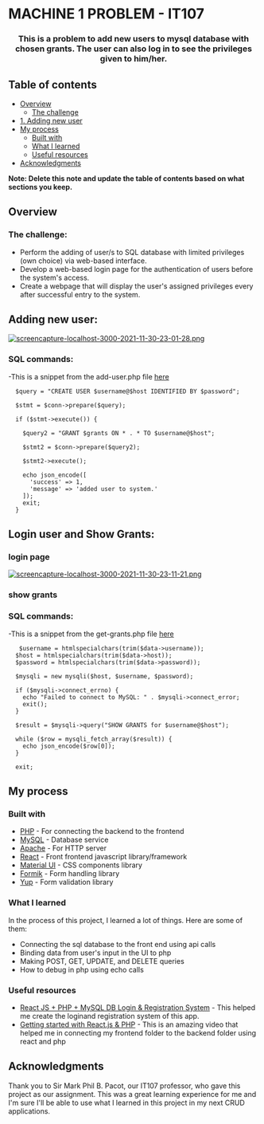 # MACHINE 1 PROBLEM - IT107

<div align="center">
  <h3>
    This is a problem to add new users to mysql database with chosen grants. The user can also log in to see the privileges given to him/her.
  </h3>
</div>

## Table of contents

- [Overview](#overview)
  - [The challenge](#the-challenge)
- [1. Adding new user](#adding-new-user)
- [My process](#my-process)
  - [Built with](#built-with)
  - [What I learned](#what-i-learned)
  - [Useful resources](#useful-resources)
- [Acknowledgments](#acknowledgments)

**Note: Delete this note and update the table of contents based on what sections you keep.**

## Overview

### The challenge:
- Perform the adding of user/s to SQL database with limited privileges (own choice) via web-based interface.
- Develop a web-based login page for the authentication of users before the system's access.
- Create a webpage that will display the user's assigned privileges every after successful entry to the system.


## Adding new user:

[![screencapture-localhost-3000-2021-11-30-23-01-28.png](https://i.postimg.cc/NjC9stnX/screencapture-localhost-3000-2021-11-30-23-01-28.png)](https://postimg.cc/DSsy69nf)
 
 ### SQL commands:
 -This is a snippet from the add-user.php file [here](https://github.com/bibmode/machine-1-backend/blob/main/server/add-user.php)
 
```
  $query = "CREATE USER $username@$host IDENTIFIED BY $password";

  $stmt = $conn->prepare($query);

  if ($stmt->execute()) {

    $query2 = "GRANT $grants ON * . * TO $username@$host";

    $stmt2 = $conn->prepare($query2);

    $stmt2->execute();

    echo json_encode([
      'success' => 1,
      'message' => 'added user to system.'
    ]);
    exit;
  }
```


## Login user and Show Grants:

 ### login page
[![screencapture-localhost-3000-2021-11-30-23-11-21.png](https://i.postimg.cc/Vkv9BKQj/screencapture-localhost-3000-2021-11-30-23-11-21.png)](https://postimg.cc/ts0V9tgT)

 ### show grants
 
 ### SQL commands:
 -This is a snippet from the get-grants.php file [here](https://github.com/bibmode/machine-1-backend/blob/main/server/get-grants.php)
 
```
   $username = htmlspecialchars(trim($data->username));
  $host = htmlspecialchars(trim($data->host));
  $password = htmlspecialchars(trim($data->password));

  $mysqli = new mysqli($host, $username, $password);

  if ($mysqli->connect_errno) {
    echo "Failed to connect to MySQL: " . $mysqli->connect_error;
    exit();
  }

  $result = $mysqli->query("SHOW GRANTS for $username@$host");

  while ($row = mysqli_fetch_array($result)) {
    echo json_encode($row[0]);
  }

  exit;
```

## My process

### Built with

- [PHP](https://www.php.net/) - For connecting the backend to the frontend
- [MySQL](https://www.mysql.com/) - Database service
- [Apache](https://httpd.apache.org/) - For HTTP server
- [React](https://reactjs.org/) - Front frontend javascript library/framework
- [Material UI](https://mui.com/) - CSS components library 
- [Formik](https://formik.org/) - Form handling library
- [Yup](https://github.com/jquense/yup) - Form validation library

### What I learned

In the process of this project, I learned a lot of things. Here are some of them:
- Connecting the sql database to the front end using api calls
- Binding data from user's input in the UI to php
- Making POST, GET, UPDATE, and DELETE queries
- How to debug in php using echo calls 

### Useful resources

- [React JS + PHP + MySQL DB Login & Registration System](https://www.w3jar.com/react-js-php-mysql-db-login-registration-system/) - This helped me create the loginand registration system of this app.
- [Getting started with React.js & PHP](https://www.youtube.com/watch?v=BPGIrau9dW4&t=99s&ab_channel=Keith%2CtheCoder) - This is an amazing video that helped me in connecting my frontend folder to the backend folder using react and php


## Acknowledgments

Thank you to Sir Mark Phil B. Pacot, our IT107 professor, who gave this project as our assignment. This was a great learning experience for me and I'm sure I'll be able to use what I learned in this project in my next CRUD applications.
